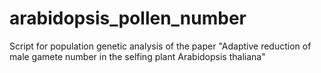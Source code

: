 # arabidopsis_pollen_number
Script for population genetic analysis of the paper "Adaptive reduction of male gamete number in the selfing plant Arabidopsis thaliana"
